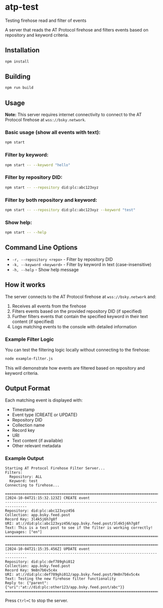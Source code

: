 # atp-test
Testing firehose read and filter of events

A server that reads the AT Protocol firehose and filters events based on repository and keyword criteria.

## Installation

```bash
npm install
```

## Building

```bash
npm run build
```

## Usage

**Note:** This server requires internet connectivity to connect to the AT Protocol firehose at `wss://bsky.network`.

### Basic usage (show all events with text):
```bash
npm start
```

### Filter by keyword:
```bash
npm start -- --keyword "hello"
```

### Filter by repository DID:
```bash
npm start -- --repository did:plc:abc123xyz
```

### Filter by both repository and keyword:
```bash
npm start -- --repository did:plc:abc123xyz --keyword "test"
```

### Show help:
```bash
npm start -- --help
```

## Command Line Options

- `-r, --repository <repo>` - Filter by repository DID
- `-k, --keyword <keyword>` - Filter by keyword in text (case-insensitive)
- `-h, --help` - Show help message

## How it works

The server connects to the AT Protocol firehose at `wss://bsky.network` and:
1. Receives all events from the firehose
2. Filters events based on the provided repository DID (if specified)
3. Further filters events that contain the specified keyword in their text content (if specified)
4. Logs matching events to the console with detailed information

### Example Filter Logic

You can test the filtering logic locally without connecting to the firehose:

```bash
node example-filter.js
```

This will demonstrate how events are filtered based on repository and keyword criteria.

## Output Format

Each matching event is displayed with:
- Timestamp
- Event type (CREATE or UPDATE)
- Repository DID
- Collection name
- Record key
- URI
- Text content (if available)
- Other relevant metadata

### Example Output

```
Starting AT Protocol Firehose Filter Server...
Filters:
  Repository: ALL
  Keyword: test
Connecting to firehose...

================================================================================
[2024-10-04T21:15:32.123Z] CREATE event
--------------------------------------------------------------------------------
Repository: did:plc:abc123xyz456
Collection: app.bsky.feed.post
Record Key: 3l4k5j6h7g8f
URI: at://did:plc:abc123xyz456/app.bsky.feed.post/3l4k5j6h7g8f
Text: This is a test post to see if the filter is working correctly!
Languages: ["en"]
================================================================================

================================================================================
[2024-10-04T21:15:35.456Z] UPDATE event
--------------------------------------------------------------------------------
Repository: did:plc:def789ghi012
Collection: app.bsky.feed.post
Record Key: 9m8n7b6v5c4x
URI: at://did:plc:def789ghi012/app.bsky.feed.post/9m8n7b6v5c4x
Text: Testing the new firehose filter functionality
Reply to: {"parent":{"uri":"at://did:plc:other123/app.bsky.feed.post/abc"}}
================================================================================
```

Press `Ctrl+C` to stop the server.
